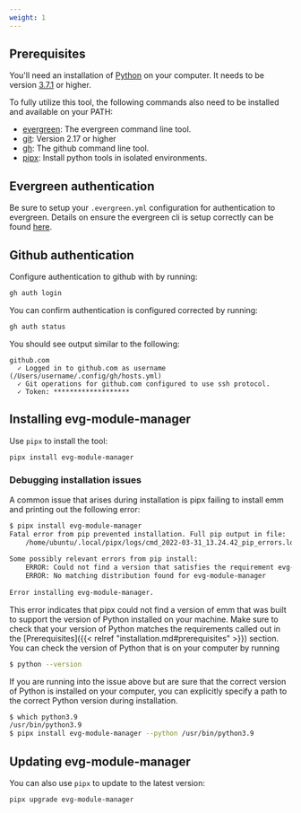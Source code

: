 ```yaml
---
weight: 1
---
```

## Prerequisites

You'll need an installation of [Python](https://www.python.org/) on your computer. It needs to
be version [3.7.1](https://www.python.org/downloads/release/python-371/) or higher.

To fully utilize this tool, the following commands also need to be installed and available on your
PATH:

* [evergreen](https://github.com/evergreen-ci/evergreen/wiki/Using-the-Command-Line-Tool): The evergreen command line tool.
* [git](https://git-scm.com): Version 2.17 or higher
* [gh](https://github.com/cli/cli#installation): The github command line tool.
* [pipx](https://pypa.github.io/pipx/): Install python tools in isolated environments.

## Evergreen authentication

Be sure to setup your `.evergreen.yml` configuration for authentication to
evergreen. Details on ensure the evergreen cli is setup correctly can be found
[here](https://github.com/evergreen-ci/evergreen/wiki/Using-the-Command-Line-Tool#downloading-the-command-line-tool).

## Github authentication

Configure authentication to github with by running:
```bash
gh auth login
```

You can confirm authentication is configured corrected by running:
```bash
gh auth status
```
You should see output similar to the following:
```
github.com
  ✓ Logged in to github.com as username (/Users/username/.config/gh/hosts.yml)
  ✓ Git operations for github.com configured to use ssh protocol.
  ✓ Token: *******************
```

## Installing evg-module-manager

Use `pipx` to install the tool:

```bash
pipx install evg-module-manager
```

### Debugging installation issues

A common issue that arises during installation is pipx failing to install emm and printing out the following error:
```bash
$ pipx install evg-module-manager
Fatal error from pip prevented installation. Full pip output in file:
    /home/ubuntu/.local/pipx/logs/cmd_2022-03-31_13.24.42_pip_errors.log
 
Some possibly relevant errors from pip install:
    ERROR: Could not find a version that satisfies the requirement evg-module-manager (from versions: none)
    ERROR: No matching distribution found for evg-module-manager
 
Error installing evg-module-manager.
```

This error indicates that pipx could not find a version of emm that was built to support the version of Python installed on your machine.
Make sure to check that your version of Python matches the requirements called out in the [Prerequisites]({{< relref "installation.md#prerequisites" >}}) section. You
can check the version of Python that is on your computer by running
```bash
$ python --version
```

If you are running into the issue above but are sure that the correct version of Python is installed on your computer,
you can explicitly specify a path to the correct Python version during installation.

```bash
$ which python3.9
/usr/bin/python3.9
$ pipx install evg-module-manager --python /usr/bin/python3.9
```

## Updating evg-module-manager

You can also use `pipx` to update to the latest version:

```bash
pipx upgrade evg-module-manager
```
